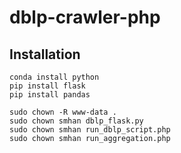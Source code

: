 # dblp-crawler-php

## Installation

    conda install python
    pip install flask
    pip install pandas

    sudo chown -R www-data .
    sudo chown smhan dblp_flask.py
    sudo chown smhan run_dblp_script.php
    sudo chown smhan run_aggregation.php
